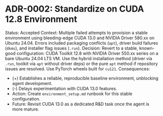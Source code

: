 # ADR-0002: Standardize on CUDA 12.8 Environment
Status: Accepted
Context: Multiple failed attempts to provision a stable environment using bleeding-edge CUDA 13.0 and NVIDIA Driver 580.xx on Ubuntu 24.04. Errors included packaging conflicts (`apt`), driver build failures (`dkms`), and installer flag issues (`.run`).
Decision: Revert to a stable, known-good configuration: CUDA Toolkit 12.8 with NVIDIA Driver 550.xx series on a bare Ubuntu 24.04 LTS VM. Use the hybrid installation method (driver via `.run`, toolkit via `apt` without driver deps) or the pure `apt` method if repository issues are resolved. Use PyTorch wheels built for `cu121`.
Consequences:
* (+) Establishes a reliable, reproducible baseline environment, unblocking agent development.
* (-) Delays experimentation with CUDA 13.0 features.
* Action: Create `environment_setup.md` runbook for this stable configuration.
* Future: Revisit CUDA 13.0 as a dedicated R&D task once the agent is more mature.
